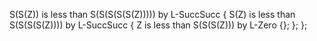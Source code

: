 S(S(Z)) is less than S(S(S(S(S(Z))))) by L-SuccSucc {
S(Z) is less than S(S(S(S(Z)))) by L-SuccSucc {
Z is less than S(S(S(Z))) by L-Zero {};
};
};
